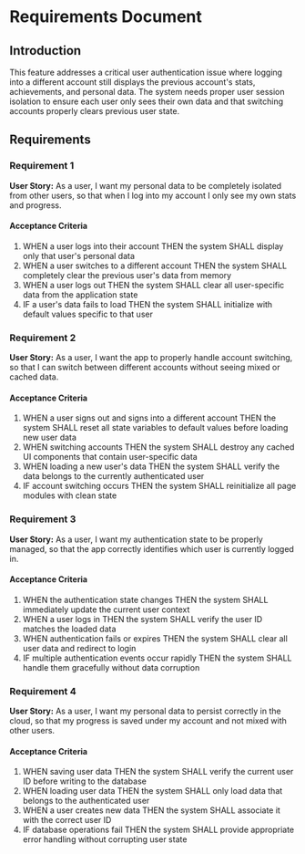 # Requirements Document

## Introduction

This feature addresses a critical user authentication issue where logging into a different account still displays the previous account's stats, achievements, and personal data. The system needs proper user session isolation to ensure each user only sees their own data and that switching accounts properly clears previous user state.

## Requirements

### Requirement 1

**User Story:** As a user, I want my personal data to be completely isolated from other users, so that when I log into my account I only see my own stats and progress.

#### Acceptance Criteria

1. WHEN a user logs into their account THEN the system SHALL display only that user's personal data
2. WHEN a user switches to a different account THEN the system SHALL completely clear the previous user's data from memory
3. WHEN a user logs out THEN the system SHALL clear all user-specific data from the application state
4. IF a user's data fails to load THEN the system SHALL initialize with default values specific to that user

### Requirement 2

**User Story:** As a user, I want the app to properly handle account switching, so that I can switch between different accounts without seeing mixed or cached data.

#### Acceptance Criteria

1. WHEN a user signs out and signs into a different account THEN the system SHALL reset all state variables to default values before loading new user data
2. WHEN switching accounts THEN the system SHALL destroy any cached UI components that contain user-specific data
3. WHEN loading a new user's data THEN the system SHALL verify the data belongs to the currently authenticated user
4. IF account switching occurs THEN the system SHALL reinitialize all page modules with clean state

### Requirement 3

**User Story:** As a user, I want my authentication state to be properly managed, so that the app correctly identifies which user is currently logged in.

#### Acceptance Criteria

1. WHEN the authentication state changes THEN the system SHALL immediately update the current user context
2. WHEN a user logs in THEN the system SHALL verify the user ID matches the loaded data
3. WHEN authentication fails or expires THEN the system SHALL clear all user data and redirect to login
4. IF multiple authentication events occur rapidly THEN the system SHALL handle them gracefully without data corruption

### Requirement 4

**User Story:** As a user, I want my personal data to persist correctly in the cloud, so that my progress is saved under my account and not mixed with other users.

#### Acceptance Criteria

1. WHEN saving user data THEN the system SHALL verify the current user ID before writing to the database
2. WHEN loading user data THEN the system SHALL only load data that belongs to the authenticated user
3. WHEN a user creates new data THEN the system SHALL associate it with the correct user ID
4. IF database operations fail THEN the system SHALL provide appropriate error handling without corrupting user state
